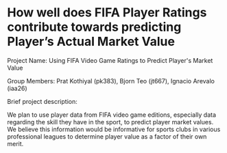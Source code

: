 # How well does FIFA Player Ratings contribute towards predicting Player’s Actual Market Value

Project Name: Using FIFA Video Game Ratings to Predict Player's Market Value

Group Members: Prat Kothiyal (pk383), Bjorn Teo (jt667), Ignacio Arevalo (iaa26)

Brief project description:

We plan to use player data from FIFA video game editions, especially data regarding the skill they have in the sport, to predict player market values. We believe this information would be informative for sports clubs in various professional leagues to determine player value as a factor of their own merit.
